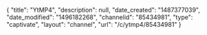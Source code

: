 {
    "title": "YtMP4",
    "description": null,
    "date_created": "1487377039",
    "date_modified": "1496182268",
    "channelid": "85434981",
    "type": "captivate",
    "layout": "channel",
    "url": "\/c\/ytmp4\/85434981"
}